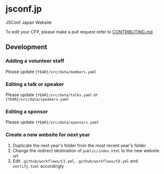 # jsconf.jp

JSConf Japan Website

To edit your CFP, please make a pull request refer to [CONTRIBUTING.md](./CONTRIBUTING.md).

## Development

### Adding a volunteer staff

Please update `{YEAR}/src/data/members.yaml`

### Editing a talk or speaker

Please update `{YEAR}/src/data/talks.yaml` or `{YEAR}/src/data/speakers.yaml`

### Editing a sponsor

Please update `{YEAR}/src/data/sponsors.yaml`

### Create a new website for next year

1. Duplicate the next year's folder from the most recent year's folder
1. Change the redirect destination of `public/index.html` to the new website url
1. Edit `.github/workflows/CI.yml`, `.github/workflows/CD.yml` and `netlify.toml` accordingly

